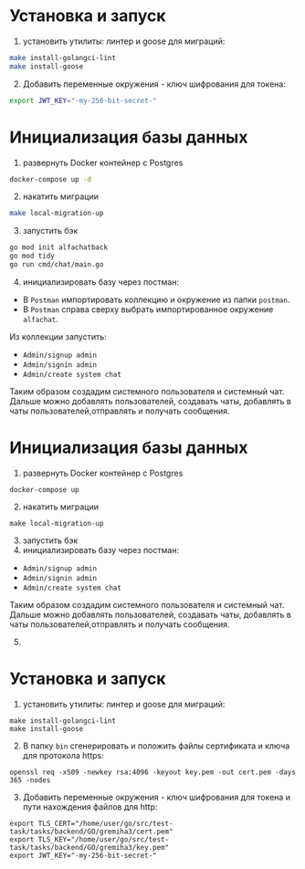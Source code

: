 # Установка и запуск
1. установить утилиты: линтер и goose для миграций:
```bash
make install-golangci-lint
make install-goose
```

2. Добавить переменные окружения - ключ шифрования для токена:
```bash
export JWT_KEY="-my-256-bit-secret-"
```


# Инициализация базы данных
1. развернуть Docker контейнер с Postgres
```bash
docker-compose up -d
```
2. накатить миграции
```bash
make local-migration-up
```
3. запустить бэк
```bash
go mod init alfachatback
go mod tidy
go run cmd/chat/main.go
```
4. инициализировать базу через постман:
* В `Postman` импортировать коллекцию и окружение из папки `postman`.
* В `Postman` справа сверху выбрать импортированное окружение `alfachat`.

Из коллекции запустить: 
* `Admin/signup admin`
* `Admin/signin admin`
* `Admin/create system chat`

Таким образом создадим системного пользователя и системный чат.
Дальше можно добавлять пользователей, создавать чаты, добавлять в чаты пользователей,отправлять и получать сообщения.







# Инициализация базы данных
1. развернуть Docker контейнер с Postgres
```
docker-compose up
```
2. накатить миграции
```
make local-migration-up
```
3. запустить бэк
4. инициализировать базу через постман:
* `Admin/signup admin`
* `Admin/signin admin`
* `Admin/create system chat`

Таким образом создадим системного пользователя и системный чат.
Дальше можно добавлять пользователей, создавать чаты, добавлять в чаты пользователей,отправлять и получать сообщения.

5. 


# Установка и запуск
1. установить утилиты: линтер и goose для миграций:
```
make install-golangci-lint
make install-goose
```
2. В папку `bin` сгенерировать и положить файлы сертификата и ключа для протокола  https:
```
openssl req -x509 -newkey rsa:4096 -keyout key.pem -out cert.pem -days 365 -nodes
```
3. Добавить переменные окружения - ключ шифрования для токена и пути нахождения файлов для http:
```
export TLS_CERT="/home/user/go/src/test-task/tasks/backend/GO/gremiha3/cert.pem"
export TLS_KEY="/home/user/go/src/test-task/tasks/backend/GO/gremiha3/key.pem"
export JWT_KEY="-my-256-bit-secret-"
```
